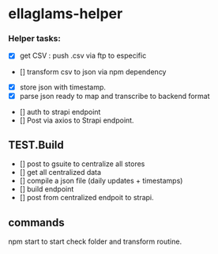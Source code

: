 # ellaglams-helper

### Helper tasks:

- [x] get CSV : push .csv via ftp to especific 
- [] transform csv to json via npm dependency
- [x] store json with timestamp.
- [x] parse json ready to map and transcribe to backend format
- [] auth to strapi endpoint
- [] Post via axios to Strapi endpoint.

## TEST.Build 
- [] post to gsuite to centralize all stores
- [] get all centralized data
- [] compile a json file (daily updates + timestamps)
- [] build endpoint
- [] post from centralized endpoit to strapi.

## commands

npm start to start check folder and transform routine.
